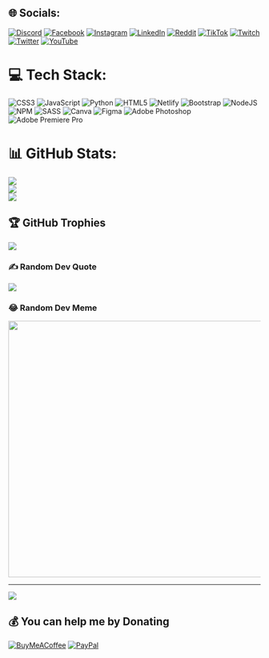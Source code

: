 
## 🌐 Socials:
[![Discord](https://img.shields.io/badge/Discord-%237289DA.svg?logo=discord&logoColor=white)](htttps://discord.gg/tizedodo) [![Facebook](https://img.shields.io/badge/Facebook-%231877F2.svg?logo=Facebook&logoColor=white)](https://facebook.com/tizedodo) [![Instagram](https://img.shields.io/badge/Instagram-%23E4405F.svg?logo=Instagram&logoColor=white)](https://instagram.com/tizedodo) [![LinkedIn](https://img.shields.io/badge/LinkedIn-%230077B5.svg?logo=linkedin&logoColor=white)](https://linkedin.com/in/tizedodo) [![Reddit](https://img.shields.io/badge/Reddit-%23FF4500.svg?logo=Reddit&logoColor=white)](https://reddit.com/user/tizedodo) [![TikTok](https://img.shields.io/badge/TikTok-%23000000.svg?logo=TikTok&logoColor=white)](https://tiktok.com/@tizedodofan) [![Twitch](https://img.shields.io/badge/Twitch-%239146FF.svg?logo=Twitch&logoColor=white)](https://twitch.tv/tizedodo) [![Twitter](https://img.shields.io/badge/Twitter-%231DA1F2.svg?logo=Twitter&logoColor=white)](https://twitter.com/tizedodo) [![YouTube](https://img.shields.io/badge/YouTube-%23FF0000.svg?logo=YouTube&logoColor=white)](https://www.youtube.com/channel/UCd6ZvOka6Z_5cXiccvvuypQ) 

# 💻 Tech Stack:
![CSS3](https://img.shields.io/badge/css3-%231572B6.svg?style=for-the-badge&logo=css3&logoColor=white) ![JavaScript](https://img.shields.io/badge/javascript-%23323330.svg?style=for-the-badge&logo=javascript&logoColor=%23F7DF1E) ![Python](https://img.shields.io/badge/python-3670A0?style=for-the-badge&logo=python&logoColor=ffdd54) ![HTML5](https://img.shields.io/badge/html5-%23E34F26.svg?style=for-the-badge&logo=html5&logoColor=white) ![Netlify](https://img.shields.io/badge/netlify-%23000000.svg?style=for-the-badge&logo=netlify&logoColor=#00C7B7) ![Bootstrap](https://img.shields.io/badge/bootstrap-%23563D7C.svg?style=for-the-badge&logo=bootstrap&logoColor=white) ![NodeJS](https://img.shields.io/badge/node.js-6DA55F?style=for-the-badge&logo=node.js&logoColor=white) ![NPM](https://img.shields.io/badge/NPM-%23000000.svg?style=for-the-badge&logo=npm&logoColor=white) ![SASS](https://img.shields.io/badge/SASS-hotpink.svg?style=for-the-badge&logo=SASS&logoColor=white) ![Canva](https://img.shields.io/badge/Canva-%2300C4CC.svg?style=for-the-badge&logo=Canva&logoColor=white) 	![Figma](https://img.shields.io/badge/figma-%23F24E1E.svg?style=for-the-badge&logo=figma&logoColor=white) ![Adobe Photoshop](https://img.shields.io/badge/adobephotoshop-%2331A8FF.svg?style=for-the-badge&logo=adobephotoshop&logoColor=white) ![Adobe Premiere Pro](https://img.shields.io/badge/Adobe%20Premiere%20Pro-9999FF.svg?style=for-the-badge&logo=Adobe%20Premiere%20Pro&logoColor=white)
# 📊 GitHub Stats:
![](https://github-readme-stats.vercel.app/api?username=tizedodo&theme=radical&hide_border=false&include_all_commits=true&count_private=true)<br/>
![](https://github-readme-streak-stats.herokuapp.com/?user=tizedodo&theme=radical&hide_border=false)<br/>
![](https://github-readme-stats.vercel.app/api/top-langs/?username=tizedodo&theme=radical&hide_border=false&include_all_commits=true&count_private=true&layout=compact)

## 🏆 GitHub Trophies
![](https://github-profile-trophy.vercel.app/?username=tizedodo&theme=dracula&no-frame=false&no-bg=false&margin-w=4)

### ✍️ Random Dev Quote
![](https://quotes-github-readme.vercel.app/api?type=vetical&theme=merko)

### 😂 Random Dev Meme
<img src="https://random-memer.herokuapp.com/" width="512px"/>

---
[![](https://visitcount.itsvg.in/api?id=tizedodo&icon=3&color=3)](https://visitcount.itsvg.in)

  ## 💰 You can help me by Donating
  [![BuyMeACoffee](https://img.shields.io/badge/Buy%20Me%20a%20Coffee-ffdd00?style=for-the-badge&logo=buy-me-a-coffee&logoColor=black)](https://buymeacoffee.com/tizedodo) [![PayPal](https://img.shields.io/badge/PayPal-00457C?style=for-the-badge&logo=paypal&logoColor=white)](https://paypal.me/tizedodo) 

  <!-- Proudly created with GPRM ( https://gprm.itsvg.in ) -->
  
